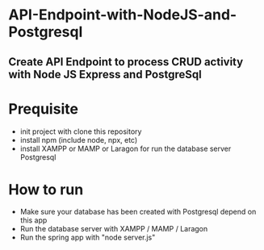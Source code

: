 # API-Endpoint-with-NodeJS-and-Postgresql
## Create API Endpoint to process CRUD activity with Node JS Express and PostgreSql

# Prequisite
- init project with clone this repository
- install npm (include node, npx, etc)
- install XAMPP or MAMP or Laragon for run the database server Postgresql

# How to run
- Make sure your database has been created with Postgresql depend on this app
- Run the database server with XAMPP / MAMP / Laragon
- Run the spring app with "node server.js"
